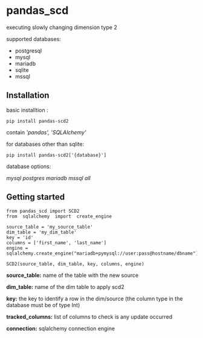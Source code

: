 # pandas_scd

  

executing slowly changing dimension type 2

supported databases: 
 - postgresql
 - mysql
 - mariadb
 - sqlite
 - mssql



## Installation  
basic installtion :
 
    pip install pandas-scd2 

contain *'pandas', 'SQLAlchemy'*

for databases other than sqlite:

    pip install pandas-scd2['{database}']
database options:

*mysql
postgres
mariadb
mssql
all*

## Getting started
 

    from pandas_scd import SCD2
    from  sqlalchemy  import  create_engine
    
    source_table = 'my_source_table'
    dim_table = 'my_dim_table'
    key = 'id'
    columns = ['first_name', 'last_name']
    engine = sqlalchemy.create_engine("mariadb+pymysql://user:pass@hostname/dbname")

    SCD2(source_table, dim_table, key, columns, engine)


**source_table:** name of the table with the new source

**dim_table:** name of the dim table to apply scd2

**key:** the key to identify a row in the dim/source (the column type in the database must be of type Int)

**tracked_columns:** list of columns to check is any update occurred

**connection:** sqlalchemy connection engine
